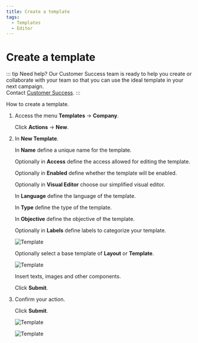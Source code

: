 ```yaml
---
title: Create a template
tags:
  - Templates
  - Editor
---
```


# Create a template

::: tip Need help?
Our Customer Success team is ready to help you create or collaborate with your team so that you can use the ideal template in your next campaign.<br>
Contact [Customer Success](mailto:cs@phishx.io).
:::

How to create a template.

1. Access the menu **Templates** -> **Company**.

   Click **Actions** -> **New**.

2. In **New Template**.

   In **Name** define a unique name for the template.

   Optionally in **Access** define the access allowed for editing the template.

   Optionally in **Enabled** define whether the template will be enabled.

   Optionally in **Visual Editor** choose our simplified visual editor.

   In **Language** define the language of the template.

   In **Type** define the type of the template.

   In **Objective** define the objective of the template.

   Optionally in **Labels** define labels to categorize your template.

   ![Template](https://cdn.phishx.io/phishx-docs/images/phishx_templates_new_01.webp)

   Optionally select a base template of **Layout** or **Template**.

   ![Template](https://cdn.phishx.io/phishx-docs/images/phishx_templates_new_02.webp)

   Insert texts, images and other components.

   Click **Submit**.

3. Confirm your action.

   Click **Submit**.

   ![Template](https://cdn.phishx.io/phishx-docs/images/phishx_templates_new_04.webp)

   ![Template](https://cdn.phishx.io/phishx-docs/images/phishx_templates_new_03.webp)
